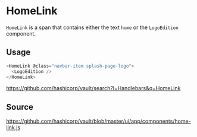 # HomeLink

`HomeLink` is a span that contains either the text `home` or the `LogoEdition` component.  

## Usage
```javascript
<HomeLink @class="navbar-item splash-page-logo">
  <LogoEdition />
</HomeLink>
```

https://github.com/hashicorp/vault/search?l=Handlebars&q=HomeLink

## Source
https://github.com/hashicorp/vault/blob/master/ui/app/components/home-link.js
